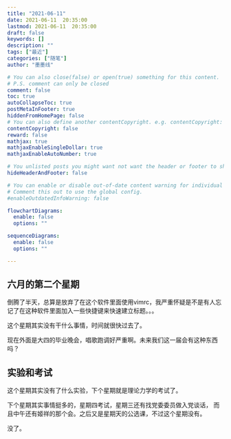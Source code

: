 ```yaml
---
title: "2021-06-11"
date: 2021-06-11  20:35:00
lastmod: 2021-06-11  20:35:00
draft: false
keywords: []
description: ""
tags: ["最近"]
categories: ["随笔"]
author: "墨墨线"

# You can also close(false) or open(true) something for this content.
# P.S. comment can only be closed
comment: false
toc: true
autoCollapseToc: true
postMetaInFooter: true
hiddenFromHomePage: false
# You can also define another contentCopyright. e.g. contentCopyright: "This is another copyright."
contentCopyright: false
reward: false
mathjax: true
mathjaxEnableSingleDollar: true
mathjaxEnableAutoNumber: true

# You unlisted posts you might want not want the header or footer to show
hideHeaderAndFooter: false

# You can enable or disable out-of-date content warning for individual post.
# Comment this out to use the global config.
#enableOutdatedInfoWarning: false

flowchartDiagrams:
  enable: false
  options: ""

sequenceDiagrams: 
  enable: false
  options: ""

---
```


<!--more-->
## 六月的第二个星期
倒腾了半天，总算是放弃了在这个软件里面使用vimrc，我严重怀疑是不是有人忘记了在这种软件里面加入一些快捷键来快速建立标题。。。

这个星期其实没有干什么事情，时间就很快过去了。

现在外面是大四的毕业晚会，唱歌跑调好严重啊。未来我们这一届会有这种东西吗？

## 实验和考试
这个星期其实没有了什么实验，下个星期就是理论力学的考试了。

下个星期其实事情挺多的，星期四考试，星期三还有找党委委员做入党谈话，
而且中午还有姬祥的那个会。之后又是星期天的公选课，不过这个星期没有。

没了。